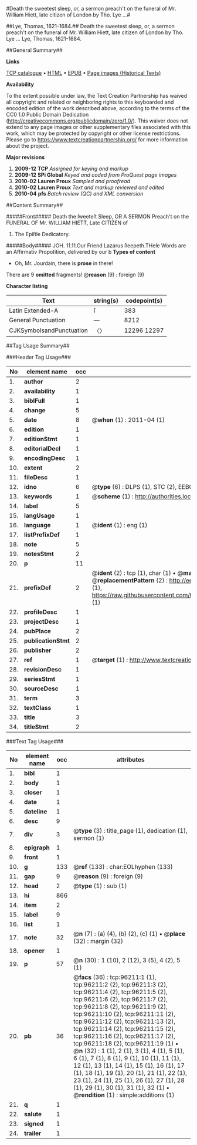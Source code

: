 #Death the sweetest sleep, or, a sermon preach't on the funeral of Mr. William Hiett, late citizen of London by Tho. Lye ...#

##Lye, Thomas, 1621-1684.##
Death the sweetest sleep, or, a sermon preach't on the funeral of Mr. William Hiett, late citizen of London by Tho. Lye ...
Lye, Thomas, 1621-1684.

##General Summary##

**Links**

[TCP catalogue](http://www.ota.ox.ac.uk/tcp/)  • 
[HTML](http://tei.it.ox.ac.uk/tcp/Texts-HTML/free/A49/A49502.html)  • 
[EPUB](http://tei.it.ox.ac.uk/tcp/Texts-EPUB/free/A49/A49502.epub) • 
[Page images (Historical Texts)](https://historicaltexts.jisc.ac.uk/eebo-12986639e)

**Availability**

To the extent possible under law, the Text Creation Partnership has waived all copyright and related or neighboring rights to this keyboarded and encoded edition of the work described above, according to the terms of the CC0 1.0 Public Domain Dedication (http://creativecommons.org/publicdomain/zero/1.0/). This waiver does not extend to any page images or other supplementary files associated with this work, which may be protected by copyright or other license restrictions. Please go to https://www.textcreationpartnership.org/ for more information about the project.

**Major revisions**

1. __2009-12__ __TCP__ *Assigned for keying and markup*
1. __2009-12__ __SPi Global__ *Keyed and coded from ProQuest page images*
1. __2010-02__ __Lauren Proux__ *Sampled and proofread*
1. __2010-02__ __Lauren Proux__ *Text and markup reviewed and edited*
1. __2010-04__ __pfs__ *Batch review (QC) and XML conversion*

##Content Summary##

#####Front#####
Death the ſweeteſt Sleep, OR A SERMON Preach't on the FUNERAL OF Mr. WILLIAM HIETT, Late CITIZEN of 
1. The Epiſtle Dedicatory.

#####Body#####
JOH. 11.11.Our Friend Lazarus ſleepeth.THeſe Words are an Affirmativ Propoſition, delivered by our b
**Types of content**

  * Oh, Mr. Jourdain, there is **prose** in there!

There are 9 **omitted** fragments! 
 @__reason__ (9) : foreign (9)

**Character listing**


|Text|string(s)|codepoint(s)|
|---|---|---|
|Latin Extended-A|ſ|383|
|General Punctuation|—|8212|
|CJKSymbolsandPunctuation|〈〉|12296 12297|

##Tag Usage Summary##

###Header Tag Usage###

|No|element name|occ|attributes|
|---|---|---|---|
|1.|__author__|2||
|2.|__availability__|1||
|3.|__biblFull__|1||
|4.|__change__|5||
|5.|__date__|8| @__when__ (1) : 2011-04 (1)|
|6.|__edition__|1||
|7.|__editionStmt__|1||
|8.|__editorialDecl__|1||
|9.|__encodingDesc__|1||
|10.|__extent__|2||
|11.|__fileDesc__|1||
|12.|__idno__|6| @__type__ (6) : DLPS (1), STC (2), EEBO-CITATION (1), OCLC (1), VID (1)|
|13.|__keywords__|1| @__scheme__ (1) : http://authorities.loc.gov/ (1)|
|14.|__label__|5||
|15.|__langUsage__|1||
|16.|__language__|1| @__ident__ (1) : eng (1)|
|17.|__listPrefixDef__|1||
|18.|__note__|5||
|19.|__notesStmt__|2||
|20.|__p__|11||
|21.|__prefixDef__|2| @__ident__ (2) : tcp (1), char (1)  •  @__matchPattern__ (2) : ([0-9\-]+):([0-9IVX]+) (1), (.+) (1)  •  @__replacementPattern__ (2) : http://eebo.chadwyck.com/downloadtiff?vid=$1&page=$2 (1), https://raw.githubusercontent.com/textcreationpartnership/Texts/master/tcpchars.xml#$1 (1)|
|22.|__profileDesc__|1||
|23.|__projectDesc__|1||
|24.|__pubPlace__|2||
|25.|__publicationStmt__|2||
|26.|__publisher__|2||
|27.|__ref__|1| @__target__ (1) : http://www.textcreationpartnership.org/docs/. (1)|
|28.|__revisionDesc__|1||
|29.|__seriesStmt__|1||
|30.|__sourceDesc__|1||
|31.|__term__|3||
|32.|__textClass__|1||
|33.|__title__|3||
|34.|__titleStmt__|2||


###Text Tag Usage###

|No|element name|occ|attributes|
|---|---|---|---|
|1.|__bibl__|1||
|2.|__body__|1||
|3.|__closer__|1||
|4.|__date__|1||
|5.|__dateline__|1||
|6.|__desc__|9||
|7.|__div__|3| @__type__ (3) : title_page (1), dedication (1), sermon (1)|
|8.|__epigraph__|1||
|9.|__front__|1||
|10.|__g__|133| @__ref__ (133) : char:EOLhyphen (133)|
|11.|__gap__|9| @__reason__ (9) : foreign (9)|
|12.|__head__|2| @__type__ (1) : sub (1)|
|13.|__hi__|866||
|14.|__item__|2||
|15.|__label__|9||
|16.|__list__|1||
|17.|__note__|32| @__n__ (7) : (a) (4), (b) (2), (c) (1)  •  @__place__ (32) : margin (32)|
|18.|__opener__|1||
|19.|__p__|57| @__n__ (30) : 1 (10), 2 (12), 3 (5), 4 (2), 5 (1)|
|20.|__pb__|36| @__facs__ (36) : tcp:96211:1 (1), tcp:96211:2 (2), tcp:96211:3 (2), tcp:96211:4 (2), tcp:96211:5 (2), tcp:96211:6 (2), tcp:96211:7 (2), tcp:96211:8 (2), tcp:96211:9 (2), tcp:96211:10 (2), tcp:96211:11 (2), tcp:96211:12 (2), tcp:96211:13 (2), tcp:96211:14 (2), tcp:96211:15 (2), tcp:96211:16 (2), tcp:96211:17 (2), tcp:96211:18 (2), tcp:96211:19 (1)  •  @__n__ (32) : 1 (1), 2 (1), 3 (1), 4 (1), 5 (1), 6 (1), 7 (1), 8 (1), 9 (1), 10 (1), 11 (1), 12 (1), 13 (1), 14 (1), 15 (1), 16 (1), 17 (1), 18 (1), 19 (1), 20 (1), 21 (1), 22 (1), 23 (1), 24 (1), 25 (1), 26 (1), 27 (1), 28 (1), 29 (1), 30 (1), 31 (1), 32 (1)  •  @__rendition__ (1) : simple:additions (1)|
|21.|__q__|1||
|22.|__salute__|1||
|23.|__signed__|1||
|24.|__trailer__|1||

